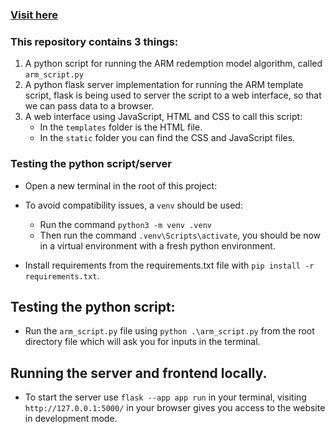### [Visit here](https://avamore-software-developer-test.vercel.app/)

### This repository contains 3 things:

1. A python script for running the ARM redemption model algorithm, called `arm_script.py`
2. A python flask server implementation for running the ARM template script,
   flask is being used to server the script to a web interface, so that we can pass data to a browser.
3. A web interface using JavaScript, HTML and CSS to call this script:
   - In the `templates` folder is the HTML file.
   - In the `static` folder you can find the CSS and JavaScript files.

### Testing the python script/server

- Open a new terminal in the root of this project:

- To avoid compatibility issues, a `venv` should be used:
  - Run the command `python3 -m venv .venv`
  - Then run the command `.venv\Scripts\activate`, you should be now in a virtual environment with a fresh python environment.
- Install requirements from the requirements.txt file with `pip install -r requirements.txt`.

## Testing the python script:

- Run the `arm_script.py` file using `python .\arm_script.py` from the root directory file which will ask you for inputs in the terminal.

## Running the server and frontend locally.

- To start the server use `flask --app app run` in your terminal, visiting `http://127.0.0.1:5000/` in your browser gives you access to the website in development mode.
